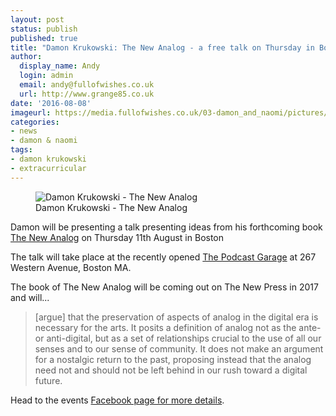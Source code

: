 ```yaml
---
layout: post
status: publish
published: true
title: "Damon Krukowski: The New Analog - a free talk on Thursday in Boston"
author:
  display_name: Andy
  login: admin
  email: andy@fullofwishes.co.uk
  url: http://www.grange85.co.uk
date: '2016-08-08'
imageurl: https://media.fullofwishes.co.uk/03-damon_and_naomi/pictures/damon-krukowski-the-new-analog.jpg
categories:
- news
- damon & naomi
tags:
- damon krukowski
- extracurricular
---
```

<figure class="caption aligncenter"><img src="https://media.fullofwishes.co.uk/03-damon_and_naomi/pictures/damon-krukowski-the-new-analog.jpg" alt="Damon Krukowski - The New Analog" /><figcaption class="caption-text">Damon Krukowski - The New Analog</figcaption></figure>
<p class="lead">Damon will be presenting a talk presenting ideas from his forthcoming book <a href="http://www.dadadrummer.com/books-1/#/newanalog/">The New Analog</a> on Thursday 11th August in Boston</p>
<p>The talk will take place at the recently opened <a href="http://www.podcastgarage.org/events/2016/8/11/signals-the-new-analog">The Podcast Garage</a> at 267 Western Avenue, Boston MA.</p>
<p>The book of The New Analog will be coming out on The New Press in 2017 and will...</p>
<blockquote>[argue] that the preservation of aspects of analog in the digital era is necessary for the arts. It posits a definition of analog not as the ante- or anti-digital, but as a set of relationships crucial to the use of all our senses and to our sense of community. It does not make an argument for a nostalgic return to the past, proposing instead that the analog need not and should not be left behind in our rush toward a digital future.</blockquote>
<p>Head to the events <a href="https://www.facebook.com/events/1766053843635993/">Facebook page for more details</a>.</p>
